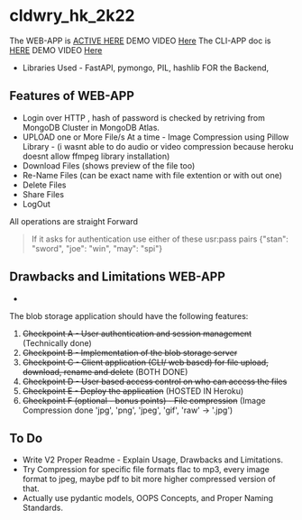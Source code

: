# cldwry_hk_2k22

The WEB-APP is [ACTIVE HERE](https://drive-cldwry-2k22.herokuapp.com/) DEMO VIDEO [Here](https://drive.google.com/file/d/1OOKMo7FlSpO9lMwOf2oxPPJsvIxuUDky/view?usp=sharing)
The CLI-APP doc is [HERE](https://github.com/Joel-Marc/cldwry_hk_2k22/blob/master/CLI_APP/README.md) DEMO VIDEO [Here](https://drive.google.com/file/d/1KHnlLSwQca4Bd9-L1y69MIh5MGG8yfnY/view?usp=sharing)

- Libraries Used - FastAPI, pymongo, PIL, hashlib FOR the Backend, 

## Features of WEB-APP

- Login over HTTP , hash of password is checked by retriving from MongoDB Cluster in MongoDB Atlas.
- UPLOAD one or More File/s At a time - Image Compression using Pillow Library - (i wasnt able to do audio or video compression because heroku doesnt allow ffmpeg library installation)
- Download Files (shows preview of the file too)
- Re-Name Files (can be exact name with file extention or with out one)
- Delete Files
- Share Files
- LogOut

All operations are straight Forward

> If it asks for authentication use either of these usr:pass pairs {"stan": "sword", "joe": "win", "may": "spi"}

## Drawbacks and Limitations WEB-APP

- 

The blob storage application should have the following features:

1. ~~Checkpoint A - User authentication and session management~~ (Technically done)
2. ~~Checkpoint B - Implementation of the blob storage server~~
3. ~~Checkpoint C - Client application (CLI/ web based) for file upload, download, rename and delete~~ (BOTH DONE)
4. ~~Checkpoint D - User based access control on who can access the files~~
5. ~~Checkpoint E - Deploy the application~~ (HOSTED IN Heroku)
6. ~~Checkpoint F (optional - bonus points) - File compression~~ (Image Compression done 'jpg', 'png', 'jpeg', 'gif', 'raw' -> '.jpg')

## To Do

- Write V2 Proper Readme - Explain Usage, Drawbacks and Limitations.
- Try Compression for specific file formats flac to mp3, every image format to jpeg, maybe pdf to bit more higher compressed version of that.
- Actually use pydantic models, OOPS Concepts, and Proper Naming Standards.
  